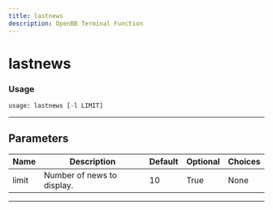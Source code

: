 ```yaml
---
title: lastnews
description: OpenBB Terminal Function
---
```


# lastnews



### Usage

```python
usage: lastnews [-l LIMIT]
```

---

## Parameters

| Name | Description | Default | Optional | Choices |
| ---- | ----------- | ------- | -------- | ------- |
| limit | Number of news to display. | 10 | True | None |
---

